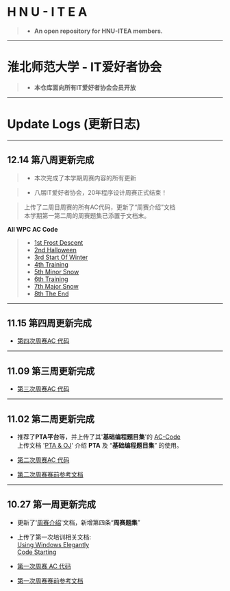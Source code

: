 # H N U - I T E A

>-  **An open repository for HNU-ITEA members.**

---

# 淮北师范大学 - IT爱好者协会  

>- **本仓库面向所有IT爱好者协会会员开放**

--- 

# Update Logs (更新日志)

---

## 12.14 第八周更新完成

>- 本次完成了本学期周赛内容的所有更新

>- 八届IT爱好者协会，20年程序设计周赛正式结束！

> 上传了二周目周赛的所有AC代码，更新了“周赛介绍”文档  
> 本学期第一第二周的周赛题集已添置于文档末。



 **All WPC AC Code**  

>- [1st Frost Descent][1stAC-Code]   
>- [2nd Halloween][2ndAC-Code]  
>- [3rd Start Of Winter][3rdAC-Code]  
>- [4th Training][4thAC-Code]    
>- [5th Minor Snow][5thAC-Code]  
>- [6th Training][6thAC-Code]  
>- [7th Major Snow][7thAC-Code]  
>- [8th The End][8thAC-Code]

---

## 11.15 第四周更新完成

- [第四次周赛AC 代码][4thAC-Code]

---

## 11.09 第三周更新完成

- [第三次周赛AC 代码][3rdAC-Code]

---

## 11.02 第二周更新完成

- 推荐了**PTA平台**等，并上传了其'**基础编程题目集**'的 [AC-Code][BasicProgramming]  
  上传文档 '[PTA & OJ][PTA&OJ]' 介绍 **PTA** 及 “**基础编程题目集**” 的使用。

- [第二次周赛AC 代码][2ndAC-Code]
 
- [第二次周赛赛前参考文档][2ndPreview]

---

## 10.27 第一周更新完成

- 更新了'[周赛介绍][IntroWPC]'文档，新增第四条“**周赛题集**”
  
- 上传了第一次培训相关文档:  
  [Using Windows Elegantly][UWE]  
  [Code Starting][CodeS]
  
- [第一次周赛 AC 代码][1stAC-Code]

- [第一次周赛赛前参考文档][1stPreview]







[PTA&OJ]: https://github.com/Class-17/HNU-ITEA/blob/master/Document/PTA%26OJ.pdf

[BasicProgramming]: https://github.com/Class-17/HNU-ITEA/tree/master/Basic_Programming

[2ndPreview]: https://github.com/Class-17/HNU-ITEA/blob/master/WPC/2nd-Halloween/Preview.md

[UWE]: https://github.com/Class-17/HNU-ITEA/blob/master/WPC/1st-FrostDescent/Training/UsingWindowsElegantly.md

[CodeS]: https://github.com/Class-17/HNU-ITEA/blob/master/WPC/1st-FrostDescent/Training/CodeStarting.md


[1stPreview]: https://github.com/Class-17/HNU-ITEA/blob/master/WPC/1st-FrostDescent/Preview.md

[IntroWPC]: https://github.com/Class-17/HNU-ITEA/blob/master/Introduction_To_WPC.md


[1stAC-Code]: https://github.com/Class-17/HNU-ITEA/tree/master/WPC/1st-FrostDescent/AC-Code

[2ndAC-Code]: https://github.com/Class-17/HNU-ITEA/tree/master/WPC/2nd-Halloween/AC-Code

[3rdAC-Code]: https://github.com/Class-17/HNU-ITEA/tree/master/WPC/3rd-StartOfWinter/AC-Code

[4thAC-Code]: https://github.com/Class-17/HNU-ITEA/tree/master/WPC/4th-Training/AC-Code

[5thAC-Code]: https://github.com/Class-17/HNU-ITEA/tree/master/WPC/5th-MinorSnow/AC-Code

[6thAC-Code]: https://github.com/Class-17/HNU-ITEA/tree/master/WPC/6th-Training/AC-Code

[7thAC-Code]: https://github.com/Class-17/HNU-ITEA/tree/master/WPC/7th-MajorSnow/AC-Code

[8thAC-Code]: https://github.com/Class-17/HNU-ITEA/tree/master/WPC/8th-TheEnd/AC-Code